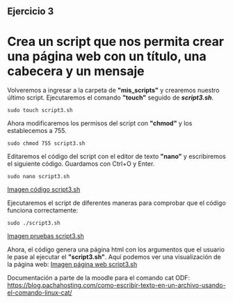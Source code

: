 ## Ejercicio 3

# Crea un script que nos permita crear una página web con un título, una cabecera y un mensaje

Volveremos a ingresar a la carpeta de **"mis_scripts"** y crearemos nuestro último script. Ejecutaremos el comando **"touch"** seguido de ***script3.sh***.
```ubuntu
sudo touch script3.sh
```
Ahora modificaremos los permisos del script con **"chmod"** y los establecemos a 755.
```ubuntu
sudo chmod 755 script3.sh
```
Editaremos el código del script con el editor de texto **"nano"** y escribiremos el siguiente código. Guardamos con Ctrl+O y Enter.
```ubuntu
sudo nano script3.sh
```
[Imagen código script3.sh](/tema1/imagenes/script3.png)

Ejecutaremos el script de diferentes maneras para comprobar que el código funciona correctamente:
```ubuntu
sudo ./script3.sh 
```
[Imagen pruebas script3.sh](/tema1/imagenes/script3ejecutado.png)

Ahora, el código genera una página html con los argumentos que el usuario le pase al ejecutar el **"script3.sh"**. Aquí podemos ver una visualización de la página web:
[Imagen página web script3.sh](/tema1/imagenes/script3html.png)

Documentación a parte de la moodle para el comando cat ODF: https://blog.pachahosting.com/como-escribir-texto-en-un-archivo-usando-el-comando-linux-cat/
